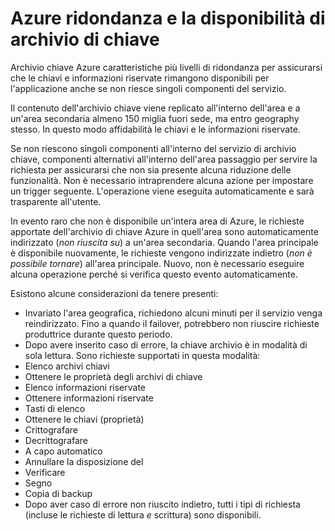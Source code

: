 <properties
    pageTitle="Operazioni da eseguire in caso di un Azure service disservizi che interessa Azure chiave archivio | Microsoft Azure"
    description="Informazioni sulle operazioni da eseguire in caso di un'interruzione di Azure servizio che influisce su Azure chiave archivio."
    services="key-vault"
    documentationCenter=""
    authors="adamglick"
    manager="mbaldwin"
    editor=""/>

<tags
    ms.service="key-vault"
    ms.workload="key-vault"
    ms.tgt_pltfrm="na"
    ms.devlang="na"
    ms.topic="article"
    ms.date="08/26/2016"
    ms.author="sumedhb;aglick"/>


# <a name="azure-key-vault-availability-and-redundancy"></a>Azure ridondanza e la disponibilità di archivio di chiave

Archivio chiave Azure caratteristiche più livelli di ridondanza per assicurarsi che le chiavi e informazioni riservate rimangono disponibili per l'applicazione anche se non riesce singoli componenti del servizio.

Il contenuto dell'archivio chiave viene replicato all'interno dell'area e a un'area secondaria almeno 150 miglia fuori sede, ma entro geography stesso. In questo modo affidabilità le chiavi e le informazioni riservate.

Se non riescono singoli componenti all'interno del servizio di archivio chiave, componenti alternativi all'interno dell'area passaggio per servire la richiesta per assicurarsi che non sia presente alcuna riduzione delle funzionalità. Non è necessario intraprendere alcuna azione per impostare un trigger seguente. L'operazione viene eseguita automaticamente e sarà trasparente all'utente.

In evento raro che non è disponibile un'intera area di Azure, le richieste apportate dell'archivio di chiave Azure in quell'area sono automaticamente indirizzato (*non riuscita su*) a un'area secondaria. Quando l'area principale è disponibile nuovamente, le richieste vengono indirizzate indietro (*non è possibile tornare*) all'area principale. Nuovo, non è necessario eseguire alcuna operazione perché si verifica questo evento automaticamente.

Esistono alcune considerazioni da tenere presenti:

* Invariato l'area geografica, richiedono alcuni minuti per il servizio venga reindirizzato. Fino a quando il failover, potrebbero non riuscire richieste produttrice durante questo periodo.
* Dopo avere inserito caso di errore, la chiave archivio è in modalità di sola lettura. Sono richieste supportati in questa modalità:
 * Elenco archivi chiavi
 * Ottenere le proprietà degli archivi di chiave
 * Elenco informazioni riservate
 * Ottenere informazioni riservate
 * Tasti di elenco
 * Ottenere le chiavi (proprietà)
 * Crittografare
 * Decrittografare
 * A capo automatico
 * Annullare la disposizione del
 * Verificare
 * Segno
 * Copia di backup
* Dopo aver caso di errore non riuscito indietro, tutti i tipi di richiesta (incluse le richieste di lettura *e* scrittura) sono disponibili.
